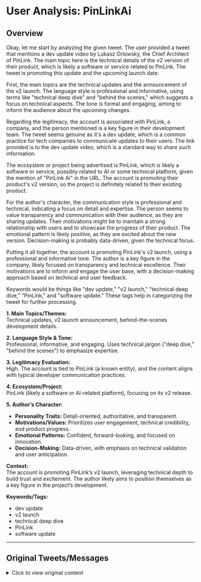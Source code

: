 # User Analysis: PinLinkAi

## Overview

<think>
Okay, let me start by analyzing the given tweet. The user provided a tweet that mentions a dev update video by Lukasz Orlowsky, the Chief Architect of PinLink. The main topic here is the technical details of the v2 version of their product, which is likely a software or service related to PinLink. The tweet is promoting this update and the upcoming launch date.

First, the main topics are the technical updates and the announcement of the v2 launch. The language style is professional and informative, using terms like "technical deep dive" and "behind the scenes," which suggests a focus on technical aspects. The tone is formal and engaging, aiming to inform the audience about the upcoming changes.

Regarding the legitimacy, the account is associated with PinLink, a company, and the person mentioned is a key figure in their development team. The tweet seems genuine as it's a dev update, which is a common practice for tech companies to communicate updates to their users. The link provided is to the dev update video, which is a standard way to share such information.

The ecosystem or project being advertised is PinLink, which is likely a software or service, possibly related to AI or some technical platform, given the mention of "PinLink Ai" in the URL. The account is promoting their product's v2 version, so the project is definitely related to their existing product.

For the author's character, the communication style is professional and technical, indicating a focus on detail and expertise. The person seems to value transparency and communication with their audience, as they are sharing updates. Their motivations might be to maintain a strong relationship with users and to showcase the progress of their product. The emotional pattern is likely positive, as they are excited about the new version. Decision-making is probably data-driven, given the technical focus.

Putting it all together, the account is promoting PinLink's v2 launch, using a professional and informative tone. The author is a key figure in the company, likely focused on transparency and technical excellence. Their motivations are to inform and engage the user base, with a decision-making approach based on technical and user feedback.

Keywords would be things like "dev update," "v2 launch," "technical deep dive," "PinLink," and "software update." These tags help in categorizing the tweet for further processing.
</think>

**1. Main Topics/Themes:**  
Technical updates, v2 launch announcement, behind-the-scenes development details.  

**2. Language Style & Tone:**  
Professional, informative, and engaging. Uses technical jargon ("deep dive," "behind the scenes") to emphasize expertise.  

**3. Legitimacy Evaluation:**  
High. The account is tied to PinLink (a known entity), and the content aligns with typical developer communication practices.  

**4. Ecosystem/Project:**  
PinLink (likely a software or AI-related platform), focusing on its v2 release.  

**5. Author’s Character:**  
- **Personality Traits:** Detail-oriented, authoritative, and transparent.  
- **Motivations/Values:** Prioritizes user engagement, technical credibility, and product progress.  
- **Emotional Patterns:** Confident, forward-looking, and focused on innovation.  
- **Decision-Making:** Data-driven, with emphasis on technical validation and user anticipation.  

**Context:**  
The account is promoting PinLink’s v2 launch, leveraging technical depth to build trust and excitement. The author likely aims to position themselves as a key figure in the project’s development.  

**Keywords/Tags:**  
- dev update  
- v2 launch  
- technical deep dive  
- PinLink  
- software update
---
## Original Tweets/Messages

<details>
<summary>Click to view original content</summary>

| Type | Content |
|------|---------|
| messages | In his latest dev update video, PinLink Chief Architect, Lukasz Orlowsky, shares a technical deep dive on what’s been going on behind the scenes.

Have a watch to find out what’s on the agenda as we gear up to announce the launch date of the dramatically expanded v2 version of https://t.co/SllpezFSp6 |

</details>
